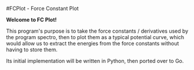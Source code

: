 #FCPlot - Force Constant Plot

<b> Welcome to FC Plot! </b>

This program's purpose is to take the force constants / derivatives used by the program spectro, then to plot them as a
typical potential curve, which would allow us to extract the energies from the force constants without having to store them.

Its initial implementation will be written in Python, then ported over to Go. 